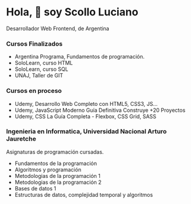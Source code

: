 <h1>
    Hola,
    <g-emoji class="g-emoji" alias="wave" fallback-src="https://github.githubassets.com/images/icons/emoji/unicode/1f44b.png">👋</g-emoji>
    soy Scollo Luciano
</h1>
<p>Desarrollador Web Frontend, de Argentina</p>
<h3>Cursos Finalizados</h3>
<ul>
    <li>Argentina Programa, Fundamentos de programación.</li>
    <li>SoloLearn, curso HTML</li>
    <li>SoloLearn, curso SQL</li>
    <li>UNAJ, Taller de GIT</li>
    
</ul>
<h3>Cursos en proceso</h3>
<ul>
    <li>Udemy, Desarrollo Web Completo con HTML5, CSS3, JS...</li>
    <li>Udemy, JavaScript Moderno Guía Definitiva Construye +20 Proyectos</li>
    <li>Udemy, CSS La Guía Completa - Flexbox, CSS Grid, SASS</li>
</ul>


<h3>Ingenieria en Informatica, Universidad Nacional Arturo Jauretche</h3> 
<p>Asignaturas de programación cursadas.</p>
<ul>
    <li>Fundamentos de la programación</li>
    <li>Algoritmos y programación</li>
    <li>Metodologias de la programación 1</li>
    <li>Metodologias de la programación 2</li>
    <li>Bases de datos 1</li>
    <li>Estructuras de datos, complejidad temporal y algoritmos</li>
</ul>
